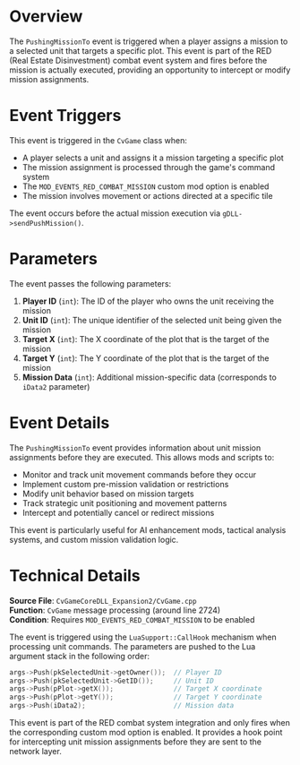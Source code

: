 # Overview

The `PushingMissionTo` event is triggered when a player assigns a mission to a selected unit that targets a specific plot. This event is part of the RED (Real Estate Disinvestment) combat event system and fires before the mission is actually executed, providing an opportunity to intercept or modify mission assignments.

# Event Triggers

This event is triggered in the `CvGame` class when:

- A player selects a unit and assigns it a mission targeting a specific plot
- The mission assignment is processed through the game's command system
- The `MOD_EVENTS_RED_COMBAT_MISSION` custom mod option is enabled
- The mission involves movement or actions directed at a specific tile

The event occurs before the actual mission execution via `gDLL->sendPushMission()`.

# Parameters

The event passes the following parameters:

1. **Player ID** (`int`): The ID of the player who owns the unit receiving the mission
2. **Unit ID** (`int`): The unique identifier of the selected unit being given the mission
3. **Target X** (`int`): The X coordinate of the plot that is the target of the mission
4. **Target Y** (`int`): The Y coordinate of the plot that is the target of the mission
5. **Mission Data** (`int`): Additional mission-specific data (corresponds to `iData2` parameter)

# Event Details

The `PushingMissionTo` event provides information about unit mission assignments before they are executed. This allows mods and scripts to:

- Monitor and track unit movement commands before they occur
- Implement custom pre-mission validation or restrictions
- Modify unit behavior based on mission targets
- Track strategic unit positioning and movement patterns
- Intercept and potentially cancel or redirect missions

This event is particularly useful for AI enhancement mods, tactical analysis systems, and custom mission validation logic.

# Technical Details

**Source File**: `CvGameCoreDLL_Expansion2/CvGame.cpp`  
**Function**: `CvGame` message processing (around line 2724)  
**Condition**: Requires `MOD_EVENTS_RED_COMBAT_MISSION` to be enabled

The event is triggered using the `LuaSupport::CallHook` mechanism when processing unit commands. The parameters are pushed to the Lua argument stack in the following order:

```cpp
args->Push(pkSelectedUnit->getOwner());  // Player ID
args->Push(pkSelectedUnit->GetID());     // Unit ID
args->Push(pPlot->getX());               // Target X coordinate
args->Push(pPlot->getY());               // Target Y coordinate
args->Push(iData2);                      // Mission data
```

This event is part of the RED combat system integration and only fires when the corresponding custom mod option is enabled. It provides a hook point for intercepting unit mission assignments before they are sent to the network layer.